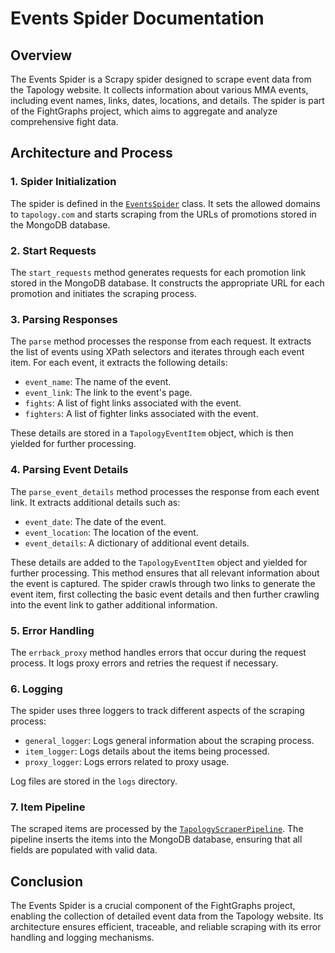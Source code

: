 # Events Spider Documentation

## Overview

The Events Spider is a Scrapy spider designed to scrape event data from the Tapology website. It collects information about various MMA events, including event names, links, dates, locations, and details. The spider is part of the FightGraphs project, which aims to aggregate and analyze comprehensive fight data.

## Architecture and Process

### 1. Spider Initialization

The spider is defined in the [`EventsSpider`](src/tapology_scraper/tapology_scraper/spiders/events.py) class. It sets the allowed domains to `tapology.com` and starts scraping from the URLs of promotions stored in the MongoDB database.

### 2. Start Requests

The `start_requests` method generates requests for each promotion link stored in the MongoDB database. It constructs the appropriate URL for each promotion and initiates the scraping process.

### 3. Parsing Responses

The `parse` method processes the response from each request. It extracts the list of events using XPath selectors and iterates through each event item. For each event, it extracts the following details:
- `event_name`: The name of the event.
- `event_link`: The link to the event's page.
- `fights`: A list of fight links associated with the event.
- `fighters`: A list of fighter links associated with the event.

These details are stored in a `TapologyEventItem` object, which is then yielded for further processing.

### 4. Parsing Event Details

The `parse_event_details` method processes the response from each event link. It extracts additional details such as:
- `event_date`: The date of the event.
- `event_location`: The location of the event.
- `event_details`: A dictionary of additional event details.

These details are added to the `TapologyEventItem` object and yielded for further processing. This method ensures that all relevant information about the event is captured. The spider crawls through two links to generate the event item, first collecting the basic event details and then further crawling into the event link to gather additional information.

### 5. Error Handling

The `errback_proxy` method handles errors that occur during the request process. It logs proxy errors and retries the request if necessary.

### 6. Logging

The spider uses three loggers to track different aspects of the scraping process:
- `general_logger`: Logs general information about the scraping process.
- `item_logger`: Logs details about the items being processed.
- `proxy_logger`: Logs errors related to proxy usage.

Log files are stored in the `logs` directory.

### 7. Item Pipeline

The scraped items are processed by the [`TapologyScraperPipeline`](src/tapology_scraper/tapology_scraper/pipelines.py). The pipeline inserts the items into the MongoDB database, ensuring that all fields are populated with valid data.

## Conclusion

The Events Spider is a crucial component of the FightGraphs project, enabling the collection of detailed event data from the Tapology website. Its architecture ensures efficient, traceable, and reliable scraping with its error handling and logging mechanisms.